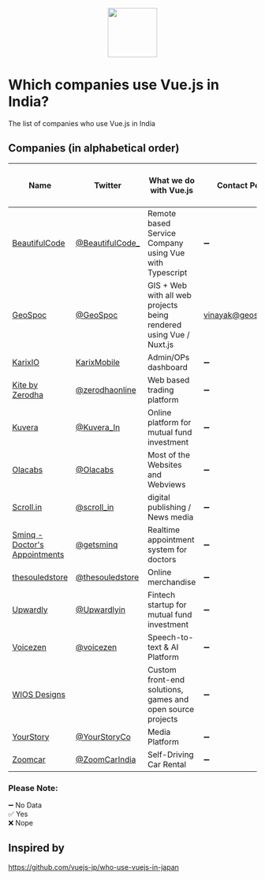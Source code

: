 <p align="center"><a href="https://vuejs.org" target="_blank"><img width="100"src="https://vuejs.org/images/logo.png"></a></p>

# Which companies use Vue.js in India?
The list of companies who use Vue.js in India

## Companies (in alphabetical order)

Name | Twitter | What we do with Vue.js | Contact Person | Open for Event Spaces | Open to Hire
------------ | ------- | ------- | ------- | ------- | -------
[BeautifulCode](https://www.beautifulcode.co) | [@BeautifulCode_](https://twitter.com/beautifulcode_) | Remote based Service Company using Vue with Typescript | ➖ | ➖ | ➖ 
[GeoSpoc](https://www.geospoc.com) | [@GeoSpoc](https://twitter.com/geospoc) | GIS + Web with all web projects being rendered using Vue / Nuxt.js | [vinayak@geospoc.com](https://github.com/vinayakkulkarni) | ✅ | ✅ 
[KarixIO](https://www.karix.io/) | [KarixMobile](https://twitter.com/KarixMobile) | Admin/OPs dashboard | ➖ | ➖ | ➖ 
[Kite by Zerodha](https://kite.zerodha.com/) | [@zerodhaonline](https://twitter.com/zerodhaonline) | Web based trading platform | ➖ | ➖ | ➖ 
[Kuvera](https://kuvera.in/) | [@Kuvera_In](https://twitter.com/Kuvera_in) | Online platform for mutual fund investment | ➖ | ➖ | ➖ 
[Olacabs](https://www.olacabs.com) | [@Olacabs](https://twitter.com/Olacabs) | Most of the Websites and Webviews | ➖ | ➖ | ➖ 
[Scroll.in](https://scroll.in) | [@scroll_in](https://twitter.com/scroll_in) | digital publishing / News media | ➖ | ➖ | ➖ 
[Sminq - Doctor's Appointments](https://www.sminq.com) | [@getsminq](https://twitter.com/getsminq) | Realtime appointment system for doctors | ➖ | ➖ | ➖ 
[thesouledstore](https://www.thesouledstore.com/) | [@thesouledstore](https://twitter.com/TheSouledStore) | Online merchandise | ➖ | ➖ | ➖ 
[Upwardly](https://www.upwardly.in) | [@Upwardlyin](https://twitter.com/upwardlyin) | Fintech startup for mutual fund investment | ➖ | ➖ | ➖ 
[Voicezen](https://voicezen.ai) | [@voicezen](https://twitter.com/voicezen) | Speech-to-text & AI Platform | ➖ | ➖ | ➖ 
[WIOS Designs](https://wiosdesigns.xyz) | | Custom front-end solutions, games and open source projects | ➖ | ➖ | ➖ 
[YourStory](https://yourstory.com) | [@YourStoryCo](https://twitter.com/YourStoryCo) | Media Platform | ➖ | ➖ | ➖ 
[Zoomcar](https://zoomcar.com) | [@ZoomCarIndia](https://twitter.com/ZoomCarIndia) | Self-Driving Car Rental | ➖ | ➖ | ➖ 

### Please Note:  

➖ No Data  
✅ Yes  
❌ Nope  

## Inspired by
https://github.com/vuejs-jp/who-use-vuejs-in-japan
